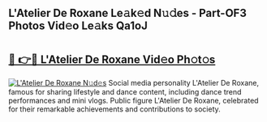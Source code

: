 ## L'Atelier De Roxane Le𝚊k𝚎d N𝚞𝚍es - Part-OF3 Photos Vid𝚎o Le𝚊ks Qa1oJ

# <h2><a href="http://fbcp5b7.evod.top/?m=L%27Atelier+De+Roxane">🔗 👉🔴 L'Atelier De Roxane Vid𝚎o Ph𝚘t𝚘s</a></h2>

[![L'Atelier De Roxane N𝚞d𝚎s](https://i.imgur.com/8V9OHl7.gif)](http://fbcp5b7.evod.top/?m=L%27Atelier+De+Roxane)
Social media personality L'Atelier De Roxane, famous for sharing lifestyle and dance content, including dance trend performances and mini vlogs. Public figure L'Atelier De Roxane, celebrated for their remarkable achievements and contributions to society. 
